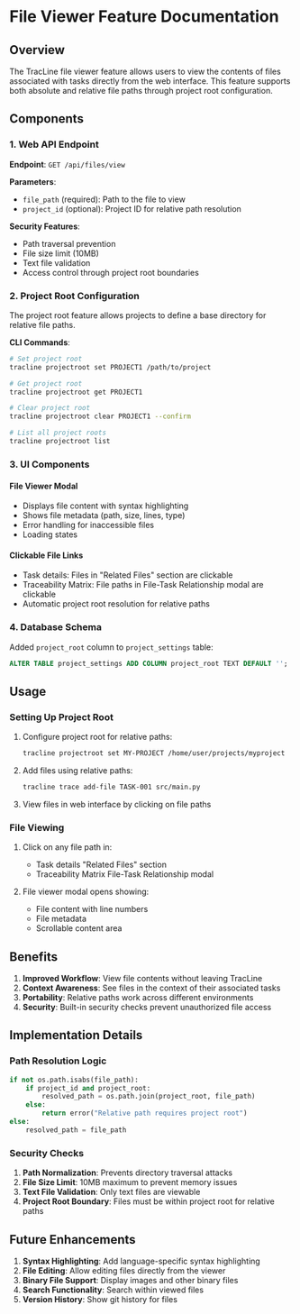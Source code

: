 # File Viewer Feature Documentation

## Overview

The TracLine file viewer feature allows users to view the contents of files associated with tasks directly from the web interface. This feature supports both absolute and relative file paths through project root configuration.

## Components

### 1. Web API Endpoint

**Endpoint**: `GET /api/files/view`

**Parameters**:
- `file_path` (required): Path to the file to view
- `project_id` (optional): Project ID for relative path resolution

**Security Features**:
- Path traversal prevention
- File size limit (10MB)
- Text file validation
- Access control through project root boundaries

### 2. Project Root Configuration

The project root feature allows projects to define a base directory for relative file paths.

**CLI Commands**:
```bash
# Set project root
tracline projectroot set PROJECT1 /path/to/project

# Get project root
tracline projectroot get PROJECT1

# Clear project root
tracline projectroot clear PROJECT1 --confirm

# List all project roots
tracline projectroot list
```

### 3. UI Components

#### File Viewer Modal
- Displays file content with syntax highlighting
- Shows file metadata (path, size, lines, type)
- Error handling for inaccessible files
- Loading states

#### Clickable File Links
- Task details: Files in "Related Files" section are clickable
- Traceability Matrix: File paths in File-Task Relationship modal are clickable
- Automatic project root resolution for relative paths

### 4. Database Schema

Added `project_root` column to `project_settings` table:
```sql
ALTER TABLE project_settings ADD COLUMN project_root TEXT DEFAULT '';
```

## Usage

### Setting Up Project Root

1. Configure project root for relative paths:
   ```bash
   tracline projectroot set MY-PROJECT /home/user/projects/myproject
   ```

2. Add files using relative paths:
   ```bash
   tracline trace add-file TASK-001 src/main.py
   ```

3. View files in web interface by clicking on file paths

### File Viewing

1. Click on any file path in:
   - Task details "Related Files" section
   - Traceability Matrix File-Task Relationship modal

2. File viewer modal opens showing:
   - File content with line numbers
   - File metadata
   - Scrollable content area

## Benefits

1. **Improved Workflow**: View file contents without leaving TracLine
2. **Context Awareness**: See files in the context of their associated tasks
3. **Portability**: Relative paths work across different environments
4. **Security**: Built-in security checks prevent unauthorized file access

## Implementation Details

### Path Resolution Logic

```python
if not os.path.isabs(file_path):
    if project_id and project_root:
        resolved_path = os.path.join(project_root, file_path)
    else:
        return error("Relative path requires project root")
else:
    resolved_path = file_path
```

### Security Checks

1. **Path Normalization**: Prevents directory traversal attacks
2. **File Size Limit**: 10MB maximum to prevent memory issues
3. **Text File Validation**: Only text files are viewable
4. **Project Root Boundary**: Files must be within project root for relative paths

## Future Enhancements

1. **Syntax Highlighting**: Add language-specific syntax highlighting
2. **File Editing**: Allow editing files directly from the viewer
3. **Binary File Support**: Display images and other binary files
4. **Search Functionality**: Search within viewed files
5. **Version History**: Show git history for files